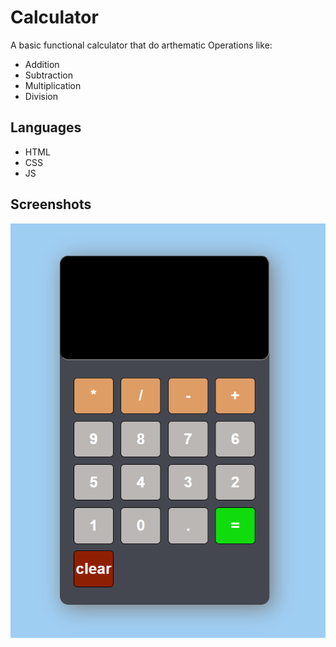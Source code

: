 
# Calculator

A basic functional calculator that do arthematic Operations like:
* Addition
* Subtraction
* Multiplication
* Division

## Languages

* HTML
* CSS
* JS

## Screenshots

![App](images/app.png)

